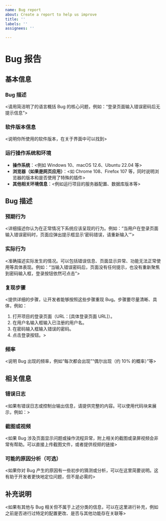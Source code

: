 ```yaml
---
name: Bug report
about: Create a report to help us improve
title: ''
labels: ''
assignees: ''

---
```


# Bug 报告

## 基本信息
### Bug 描述
<请用简洁明了的语言概括 Bug 的核心问题，例如：“登录页面输入错误密码后无提示信息”>

### 软件版本信息
<说明你所使用的软件版本，在关于界面中可以找到>

### 运行操作系统和环境
- **操作系统**：<例如 Windows 10、macOS 12.6、Ubuntu 22.04 等>
- **浏览器（如果是网页应用）**：<如 Chrome 108、Firefox 107 等，同时说明浏览器的版本和是否使用了特殊的插件>
- **其他相关环境信息**：<例如运行项目的服务器配置、数据库版本等>

## Bug 描述
### 预期行为
<详细描述你认为在正常情况下系统应该呈现的行为。例如：“当用户在登录页面输入错误密码时，页面应弹出提示框显示‘密码错误，请重新输入’”>

### 实际行为
<准确描述实际发生的情况。可以包括错误信息、页面显示异常、功能无法正常使用等具体表现。例如：“当输入错误密码后，页面没有任何提示，也没有重新聚焦到密码输入框，登录按钮依然可点击”>

### 复现步骤
<提供详细的步骤，让开发者能够按照这些步骤重现 Bug。步骤要尽量清晰、具体，例如：
1. 打开项目的登录页面（URL：[具体登录页面 URL]）。
2. 在用户名输入框输入已注册的用户名。
3. 在密码输入框输入错误的密码。
4. 点击登录按钮。>

### 频率
<说明 Bug 出现的频率，例如“每次都会出现”“偶尔出现（约 10% 的概率）”等>

## 相关信息
### 错误日志
<如果有错误日志或控制台输出信息，请提供完整的内容。可以使用代码块来展示，例如：>



### 截图或视频
<如果 Bug 涉及页面显示问题或操作流程异常，附上相关的截图或录屏视频会非常有帮助。可以直接上传截图文件，或者提供视频的链接>

### 可能的原因分析（可选）
<如果你对 Bug 产生的原因有一些初步的猜测或分析，可以在这里简要说明。这有助于开发者更快地定位问题，但不是必需的>

## 补充说明
<如果有其他与 Bug 相关但不属于上述分类的信息，可以在这里进行补充，例如之前是否进行过特定的配置更改、是否与其他功能存在关联等>